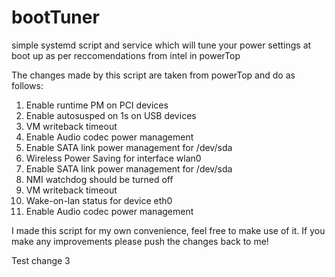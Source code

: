bootTuner
=========

simple systemd script and service which will tune your power settings at boot up as per reccomendations from intel in powerTop

The changes made by this script are taken from powerTop and do as follows:

1. Enable runtime PM on PCI devices
2. Enable autosusped on 1s on USB devices
3. VM writeback timeout  
4. Enable Audio codec power management   
5. Enable SATA link power management for /dev/sda
6. Wireless Power Saving for interface wlan0     
7. Enable SATA link power management for /dev/sda
8. NMI watchdog should be turned off     
9. VM writeback timeout  
10. Wake-on-lan status for device eth0    
11. Enable Audio codec power management

I made this script for my own convenience, feel free to make use of it. If you make any improvements please push the changes back to me!


Test change 3